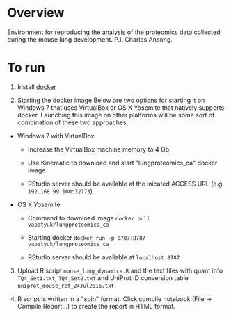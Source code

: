 # Overview
Environment for reproducing the analysis of the proteomics data collected during the mouse lung development. P.I. Charles Ansong.

# To run
1. Install [docker](https://www.docker.com/)

2. Starting the docker image
  Below are two options for starting it on Windows 7 that uses VirtualBox or OS X Yosemite that natively supports docker. Launching this image on other platforms will be some sort of combination of these two approaches.
  
  * Windows 7 with VirtualBox
    
    - Increase the VirtualBox machine memory to 4 Gb.
  
    - Use Kinematic to download and start "lungproteomics_ca" docker image.
    
    - RStudio server should be available at the inicated ACCESS URL (e.g. `192.168.99.100:32773`)
    
  * OS X Yosemite
  
    - Command to download image ```docker pull vapetyuk/lungproteomics_ca```
    
    - Starting docker ```docker run -p 8787:8787 vapetyuk/lungproteomics_ca```
    
    - RStudio server should be available at `localhost:8787`

3. Upload R script `mouse_lung_dynamics.R` and the text files with quant info `TQ4_Set1.txt`, `TQ4_Set2.txt` and UniProt ID conversion table `uniprot_mouse_ref_24Jul2016.txt`.

4. R script is written in a "spin" format. Click compile notebook (File -> Compile Report...) to create the report in HTML format.
